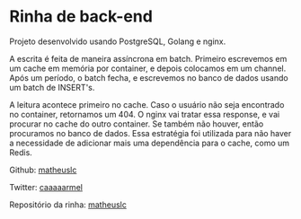 # Rinha de back-end

Projeto desenvolvido usando PostgreSQL, Golang e nginx.

A escrita é feita de maneira assíncrona em batch. Primeiro escrevemos em um cache em memória por container, e depois colocamos em um channel. Após um período, o batch fecha, e escrevemos no banco de dados usando um batch de INSERT's.

A leitura acontece primeiro no cache. Caso o usuário não seja encontrado no container, retornamos um 404. O nginx vai tratar essa response, e vai procurar no cache do outro container. Se também não houver, então procuramos no banco de dados. Essa estratégia foi utilizada para não haver a necessidade de adicionar mais uma dependência para o cache, como um Redis.

Github: [matheuslc](https://github.com/matheuslc)

Twitter: [caaaaarmel](https://twitter.com/caaaaarmel)

Repositório da rinha: [matheuslc](https://github.com/matheuslc/rinha)